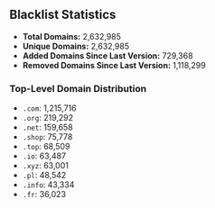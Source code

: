 ## Blacklist Statistics

- **Total Domains:** 2,632,985
- **Unique Domains:** 2,632,985
- **Added Domains Since Last Version:** 729,368
- **Removed Domains Since Last Version:** 1,118,299

### Top-Level Domain Distribution

-  `.com`: 1,215,716
-  `.org`: 219,292
-  `.net`: 159,658
-  `.shop`: 75,778
-  `.top`: 68,509
-  `.io`: 63,487
-  `.xyz`: 63,001
-  `.pl`: 48,542
-  `.info`: 43,334
-  `.fr`: 36,023
